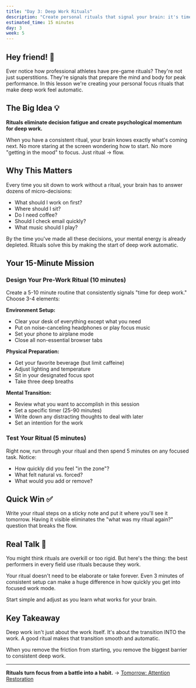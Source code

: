 ```yaml
---
title: "Day 3: Deep Work Rituals"
description: "Create personal rituals that signal your brain: it's time to focus deeply"
estimated_time: 15 minutes
day: 3
week: 5
---
```


## Hey friend! 👋

Ever notice how professional athletes have pre-game rituals? They're not just superstitions. They're signals that prepare the mind and body for peak performance. In this lesson we're creating your personal focus rituals that make deep work feel automatic.

## The Big Idea 💡

**Rituals eliminate decision fatigue and create psychological momentum for deep work.**

When you have a consistent ritual, your brain knows exactly what's coming next. No more staring at the screen wondering how to start. No more "getting in the mood" to focus. Just ritual → flow.

## Why This Matters

Every time you sit down to work without a ritual, your brain has to answer dozens of micro-decisions:

- What should I work on first?
- Where should I sit?
- Do I need coffee?
- Should I check email quickly?
- What music should I play?

By the time you've made all these decisions, your mental energy is already depleted. Rituals solve this by making the start of deep work automatic.

## Your 15-Minute Mission

### Design Your Pre-Work Ritual (10 minutes)

Create a 5-10 minute routine that consistently signals "time for deep work." Choose 3-4 elements:

**Environment Setup:**

- Clear your desk of everything except what you need
- Put on noise-canceling headphones or play focus music
- Set your phone to airplane mode
- Close all non-essential browser tabs

**Physical Preparation:**

- Get your favorite beverage (but limit caffeine)
- Adjust lighting and temperature
- Sit in your designated focus spot
- Take three deep breaths

**Mental Transition:**

- Review what you want to accomplish in this session
- Set a specific timer (25-90 minutes)
- Write down any distracting thoughts to deal with later
- Set an intention for the work

### Test Your Ritual (5 minutes)

Right now, run through your ritual and then spend 5 minutes on any focused task. Notice:

- How quickly did you feel "in the zone"?
- What felt natural vs. forced?
- What would you add or remove?

## Quick Win ✅

Write your ritual steps on a sticky note and put it where you'll see it tomorrow. Having it visible eliminates the "what was my ritual again?" question that breaks the flow.

## Real Talk 💬

You might think rituals are overkill or too rigid. But here's the thing: the best performers in every field use rituals because they work.

Your ritual doesn't need to be elaborate or take forever. Even 3 minutes of consistent setup can make a huge difference in how quickly you get into focused work mode.

Start simple and adjust as you learn what works for your brain.

## Key Takeaway

Deep work isn't just about the work itself. It's about the transition INTO the work. A good ritual makes that transition smooth and automatic.

When you remove the friction from starting, you remove the biggest barrier to consistent deep work.

---

**Rituals turn focus from a battle into a habit.** → [Tomorrow: Attention Restoration](./04-attention-restoration)

